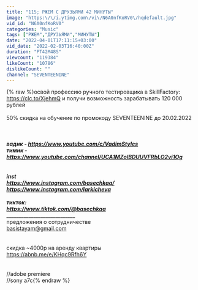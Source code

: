 ```yaml
---
title: "115; РЖЕМ С ДРУЗЬЯМИ 42 МИНУТЫ"
image: "https:\/\/i.ytimg.com\/vi\/N6A0nfKoRV0\/hqdefault.jpg"
vid_id: "N6A0nfKoRV0"
categories: "Music"
tags: ["РЖЕМ","ДРУЗЬЯМИ","МИНУТЫ"]
date: "2022-04-01T17:11:15+03:00"
vid_date: "2022-02-03T16:40:00Z"
duration: "PT42M48S"
viewcount: "119384"
likeCount: "10786"
dislikeCount: ""
channel: "SEVENTEENINE"
---
```

{% raw %}освой профессию ручного тестировщика в SkillFactory: <br /><a rel="nofollow" target="blank" href="https://clc.to/XjehmQ">https://clc.to/XjehmQ</a>  и получи возможность зарабатывать 120 000 рублей<br /><br />50% скидка на обучение по промокоду SEVENTEENINE до 20.02.2022<br /><br />_________________________________________________<br /><br />вадик - <a rel="nofollow" target="blank" href="https://www.youtube.com/c/VadimStyles">https://www.youtube.com/c/VadimStyles</a><br />тимик - <a rel="nofollow" target="blank" href="https://www.youtube.com/channel/UCA1MZolBDUUVFRbLO2vi1Og">https://www.youtube.com/channel/UCA1MZolBDUUVFRbLO2vi1Og</a><br /><br />______________________________________________________<br />inst<br /><a rel="nofollow" target="blank" href="https://www.instagram.com/basechkaa/">https://www.instagram.com/basechkaa/</a><br /><a rel="nofollow" target="blank" href="https://www.instagram.com/larkicheva">https://www.instagram.com/larkicheva</a><br /><br />тикток:<br /><a rel="nofollow" target="blank" href="https://www.tiktok.com/@basechkaa">https://www.tiktok.com/@basechkaa</a><br />_________________________________<br />предложения о сотрудничестве<br />basistayam@gmail.com <br /><br /><br />скидка ~4000р на аренду квартиры <br /><a rel="nofollow" target="blank" href="https://abnb.me/e/KHqc9Rfh6Y">https://abnb.me/e/KHqc9Rfh6Y</a><br /><br /><br />//adobe premiere<br />//sony a7c{% endraw %}
